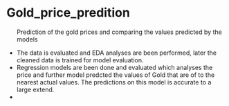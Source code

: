 # Gold_price_predition
<ul>Prediction of the gold prices and comparing the values predicted by the models</ul>
<ul>
<li>The data is evaluated and EDA analyses are been performed, later the cleaned data is trained for model evaluation.</li>
<li>Regression models are been done and evaluated which analyses the price and further model predcted the values of Gold that are of to the nearest actual values.
The predictions on this model is accurate to a large extend.<li>
<ul>
